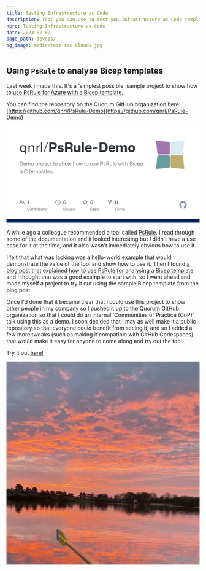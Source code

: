 ```yaml
---
title: Testing Infrastructure as Code
description: Tool you can use to test you Infrastructure as Code templates
hero: Testing Infrastructure as Code
date: 2023-07-02
page_path: devops/
og_image: media/test-iac-clouds.jpg
---
```


## Using `PsRule` to analyse Bicep templates ##

Last week I made this. It's a 'simplest possible' sample project to show how to [use PsRule for Azure with a Bicep template](https://azure.github.io/PSRule.Rules.Azure/using-bicep/).

You can find the repository on the Quorum GitHub organization here: [https://github.com/qnrl/PsRule-Demo](https://github.com/qnrl/PsRule-Demo)

[![Image](media/testing-iac-banner.jpg)](https://github.com/qnrl/PsRule-Demo)

A while ago a colleague recommended a tool called [PsRule](https://microsoft.github.io/PSRule/v2/). I read through some of the documentation and it looked interesting but I didn't have a use case for it at the time, and it also wasn't immediately obvious how to use it.

I felt that what was lacking was a hello-world example that would demonstrate the value of the tool and show how to use it. Then I found [a blog post that explained how to use PsRule for analysing a Bicep template](https://techcommunity.microsoft.com/t5/itops-talk-blog/psrule-introduction-to-infrastructure-as-code-iac-testing/ba-p/3580746) and I thought that was a good example to start with, so I went ahead and made myself a project to try it out using the sample Bicep template from the blog post.

Once I'd done that it became clear that I could use this project to show other people in my company so I pushed it up to the Quorum GitHub organization so that I could do an internal 'Communities of Practice (CoP)' talk using this as a demo. I soon decided that I may as well make it a public repository so that everyone could benefit from seeing it, and so I added a few more tweaks (such as making it compatible with GitHub Codespaces) that would make it easy for anyone to come along and try out the tool.

Try it out [here!](https://github.com/qnrl/PsRule-Demo)

![Image](media/test-iac-clouds.png)